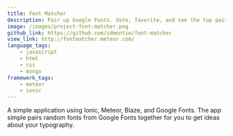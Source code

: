 ```yaml
---
title: Font Matcher
description: Pair up Google Fonts. Vote, favorite, and see the top pairs.
image: /images/project-font-matcher.png
github_link: https://github.com/idmontie/font-matcher
view_link: http://fontmatcher.meteor.com/
language_tags:
    - javascript
    - html
    - css
    - mongo
framework_tags:
    - meteor
    - ionic
---
```


A simple application using Ionic, Meteor, Blaze, and Google Fonts. The app simple pairs random fonts from Google Fonts together for you to get ideas about your typography.
